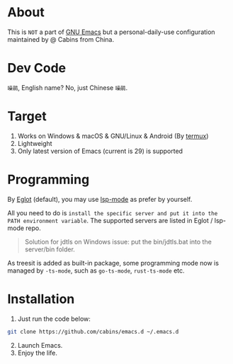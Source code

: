 # About

This is `NOT` a part of [GNU Emacs](https://www.gnu.org/software/emacs/) but a personal-daily-use configuration maintained by @ Cabins from China.

# Dev Code

`噪鹃`, English name? No, just Chinese `噪鹃`.

# Target

1. Works on Windows & macOS & GNU/Linux & Android (By [termux](https://termux.com/))
2. Lightweight
3. Only latest version of Emacs (current is 29) is supported

# Programming

By [Eglot](https://github.com/joaotavora/eglot) (default), you may use [lsp-mode](https://github.com/emacs-lsp/lsp-mode) as prefer by yourself.

All you need to do is `install the specific server and put it into the PATH environment variable`. The supported servers are listed in Eglot / lsp-mode repo.

> Solution for jdtls on Windows issue: put the bin/jdtls.bat into the server/bin folder.

As treesit is added as built-in package, some programming mode now is managed by `-ts-mode`, such as `go-ts-mode`, `rust-ts-mode` etc.

# Installation

1. Just run the code below:

```bash
git clone https://github.com/cabins/emacs.d ~/.emacs.d
```

2. Launch Emacs.
3. Enjoy the life.
